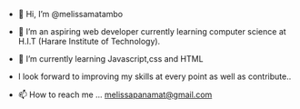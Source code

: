 - 👋 Hi, I’m @melissamatambo
- 👀 I’m an aspiring web developer currently learning computer science at H.I.T (Harare Institute of Technology).
- 🌱 I’m currently learning Javascript,css and HTML
- l look forward to improving my skills at every point as well as contribute..

- 📫 How to reach me ...
    melissapanamat@gmail.com

<!---
melissamatambo/melissamatambo is a ✨ special ✨ repository because its `README.md` (this file) appears on your GitHub profile.
You can click the Preview link to take a look at your changes.
--->
